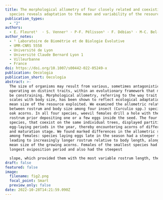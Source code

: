 ```yaml
---
title: The morphological allometry of four closely related and coexisting insect
  species reveals adaptation to the mean and variability of the resource size
publication_types:
  - "2"
authors:
  - E. Fleurot¹  · S. Venner¹ · P‑F. Pélisson¹ · F. Débias¹ · M‑C. Bel‑Venner¹
author_notes:
  - ¹ Laboratoire de Biométrie et de Biologie Évolutive
  - UMR‑CNRS 5558
  - Université de Lyon
  - Université Claude Bernard Lyon 1
  - Villeurbanne
  - France
doi: https://doi.org/10.1007/s00442-022-05249-x
publication: Oecologia
publication_short: Oecologia
abstract: >-
  The size of organisms may result from various, sometimes antagonistic forces
  operating on distinct traits, within an evolutionary framework that may also
  be constraining. Morphological allometry, referring to the way trait size
  scales with body size, has been shown to reflect ecological adaptation to the
  mean size of the resource exploited. We examined the allometric relationships
  between rostrum and body size among four insect (Curculio spp.) specialists of
  oak acorns. In all four species, weevil females drill a hole with their
  rostrum prior depositing one or a few eggs inside the seed. The four weevil
  species, that coexist on the same individual trees, displayed partitioned
  egg-laying periods in the year, thereby encountering acorns of different size
  and maturation stage. We found marked differences in the allometric slope
  among females: species laying eggs late in the season had a steeper slope,
  leading to increasingly longer rostrum relative to body length, along with the
  mean size of the growing acorns. Females of the smallest species had the
  longest oviposition period and also had the steepest

  slope, which provided them with the most variable rostrum length, thereby matching the variable size of the resource through time. Our work highlights the need to consider not only the average size but also the degree of variability in resource size to understand the adaptive value of allometric relationships.
draft: false
featured: false
image:
  filename: fig2.png
  focal_point: Smart
  preview_only: false
date: 2022-10-28T14:21:59.090Z
---
```

